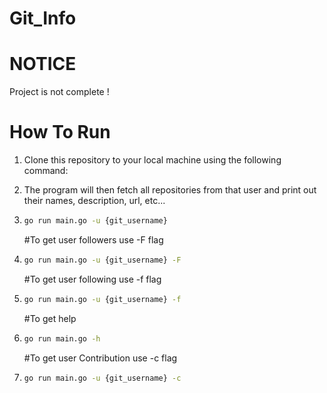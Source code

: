 # Git_Info

# NOTICE
Project is not complete !

# How To Run
1. Clone this repository to your local machine using the following command: 
2. The program will then fetch all repositories from that user and print out their names, description, url, etc...
3. ```bash
   go run main.go -u {git_username}
   ```
   #To get user followers use -F flag
4. ```bash
   go run main.go -u {git_username} -F
   ```
   #To get user following use -f flag
   
5. ```bash
   go run main.go -u {git_username} -f
   ```
   #To get help
6. ```bash
   go run main.go -h
   ```
   #To get user Contribution use -c flag
7. ```bash
   go run main.go -u {git_username} -c
